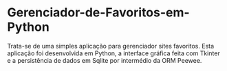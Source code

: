 # Gerenciador-de-Favoritos-em-Python
Trata-se de uma simples aplicação para gerenciador sites favoritos.
Esta aplicação foi desenvolvida em Python, a interface gráfica feita com Tkinter e a persistência de dados em Sqlite por intermédio da ORM Peewee.
